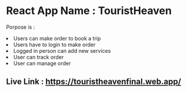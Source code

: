 # React App Name : TouristHeaven
Porpose is : 
<li>Users can make order to book a trip</li>
                <li>Users have to login to make order</li>
                <li>Logged in person can add new services</li>
                <li>User can track order</li>
                <li>User can manage order</li>

## Live Link : https://touristheavenfinal.web.app/
